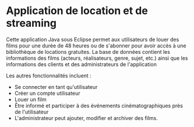 # Application de location et de streaming
 Cette application Java sous Eclipse permet aux utilisateurs de louer des films pour une durée de 48 heures ou de s'abonner pour avoir accès à une bibliothèque de locations gratuites.
 La base de données contient les informations des films (acteurs, réalisateurs, genre, sujet, etc.) ainsi que les informations des clients et des administrateurs de l'application

Les autres fonctionnalités incluent :

- Se connecter en tant qu'utilisateur
- Créer un compte utilisateur
- Louer un film
- Être informé et participer à des événements cinématographiques près de l'utilisateur
- L'administrateur peut ajouter, modifier et archiver des films.
